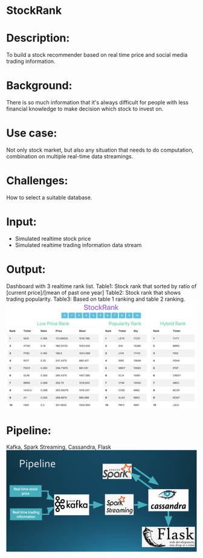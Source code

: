# StockRank

# Description:
To build a stock recommender based on real time price and social media trading information.

# Background:
There is so much information that it's always difficult for people with less financial knowledge to make decision which stock to invest on. 

# Use case:
Not only stock market, but also any situation that needs to do computation, combination on multiple real-time data streamings.

# Challenges:
How to select a suitable database.

# Input:
* Simulated realtime stock price 
* Simulated realtime trading information data stream

# Output:
Dashboard with 3 realtime rank list. 
Table1: Stock rank that sorted by ratio of [current price]/[mean of past one year]
Table2: Stock rank that shows trading popularity.
Table3: Based on table 1 ranking and table 2 ranking.
![alt text](https://github.com/chunyiyang/Insight_DE/blob/master/Images/app_UI.png)


# Pipeline:
Kafka, Spark Streaming, Cassandra, Flask
![alt text](https://github.com/chunyiyang/Insight_DE/blob/master/Images/Pipeline.png)


